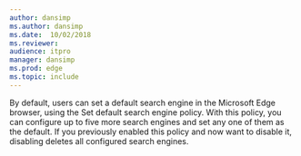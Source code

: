 ```yaml
---
author: dansimp
ms.author: dansimp
ms.date:  10/02/2018
ms.reviewer: 
audience: itpro
manager: dansimp
ms.prod: edge
ms.topic: include
---
```


By default, users can set a default search engine in the Microsoft Edge browser, using the Set default search engine policy. With this policy, you can configure up to five more search engines and set any one of them as the default. If you previously enabled this policy and now want to disable it, disabling deletes all configured search engines.
